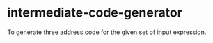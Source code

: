 # intermediate-code-generator
To generate three address code for the given set of input expression.
